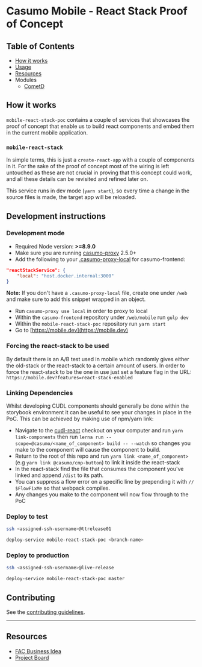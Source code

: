 # Casumo Mobile - React Stack Proof of Concept

## Table of Contents

- [How it works](#how-it-works)
- [Usage](#development-instructions)
- [Resources](#resources)
- Modules
  - [CometD](./src/reducers/cometd/README.md)

## How it works

`mobile-react-stack-poc` contains a couple of services that showcases the proof
of concept that enable us to build react components and embed them in the
current mobile application.

### `mobile-react-stack`

In simple terms, this is just a `create-react-app` with a couple of components
in it. For the sake of the proof of concept most of the wiring is left untouched
as these are not crucial in proving that this concept could work, and all
these details can be revisited and refined later on.

This service runs in dev mode (`yarn start`), so every time a change in the
source files is made, the target app will be reloaded.

## Development instructions

### Development mode

- Required Node version: **>=8.9.0**
- Make sure you are running [casumo-proxy](https://github.com/Casumo/casumo-frontend-proxy) 2.5.0+
- Add the following to your [.casumo-proxy-local](https://github.com/Casumo/casumo-frontend-proxy/blob/master/docs/CustomEnv.md) for casumo-frontend:

```json
"reactStackService": {
    "local": "host.docker.internal:3000"
}
```

**Note:** If you don't have a `.casumo-proxy-local` file, create one under `/web` and make sure to add this snippet wrapped in an object.

- Run `casumo-proxy use local` in order to proxy to local
- Within the `casumo-frontend` repository under `/web/mobile` run `gulp dev`
- Within the `mobile-react-stack-poc` repository run `yarn start`
- Go to [https://mobile.dev](https://mobile.dev)

### Forcing the react-stack to be used

By default there is an A/B test used in mobile which randomly gives either the old-stack or the react-stack to a
certain amount of users. In order to force the react-stack to be the one in use just set a feature flag in the URL:
`https://mobile.dev?features=react-stack-enabled`

### Linking Dependencies

Whilst developing CUDL components should generally be done within the storybook environment it can be useful to
see your changes in place in the PoC. This can be achieved by making use of npm/yarn link:

- Navigate to the [cudl-react](https://github.com/Casumo/cudl-react) checkout on your computer and run `yarn link-components` then run `lerna run --scope=@casumo/<name_of_component> build -- --watch` so changes you make to the component will cause the component to build.
- Return to the root of this repo and run `yarn link <name_of_component>` (e.g `yarn link @casumo/cmp-button`) to link it inside the react-stack
- In the react-stack find the file that consumes the component you've linked and append `/dist` to its path.
- You can suppress a flow error on a specific line by prepending it with `// $FlowFixMe` so that webpack compiles.
- Any changes you make to the component will now flow through to the PoC

### Deploy to test

```sh
ssh <assigned-ssh-username>@ttrelease01

deploy-service mobile-react-stack-poc <branch-name>
```

### Deploy to production

```sh
ssh <assigned-ssh-username>@live-release

deploy-service mobile-react-stack-poc master
```

## Contributing

See the [contributing guidelines](CONTRIBUTING.md).

---

## Resources

- [FAC Business Idea](https://docs.google.com/document/d/1VUJQ2RFFmRxU06dJRsL1vDy2QBPGjQUEJG8kr5qV3eQ/preview)
- [Project Board](https://github.com/Casumo/Home/projects/91)

